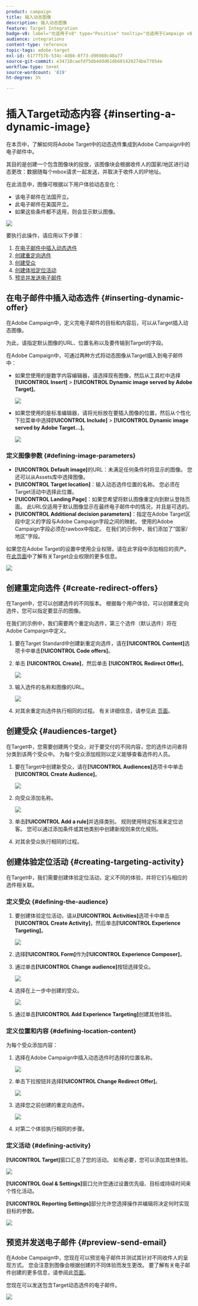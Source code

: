 ```yaml
---
product: campaign
title: 插入动态图像
description: 插入动态图像
feature: Target Integration
badge-v8: label="也适用于v8" type="Positive" tooltip="也适用于Campaign v8"
audience: integrations
content-type: reference
topic-tags: adobe-target
exl-id: 6177f57b-534c-4d86-8f73-d96980c48a77
source-git-commit: e34718caefdf5db4ddd61db601420274be77054e
workflow-type: tm+mt
source-wordcount: '819'
ht-degree: 3%

---
```


# 插入Target动态内容 {#inserting-a-dynamic-image}



在本页中，了解如何将Adobe Target中的动态选件集成到Adobe Campaign中的电子邮件中。

其目的是创建一个包含图像块的投放，该图像块会根据收件人的国家/地区进行动态更改：数据随每个mbox请求一起发送，并取决于收件人的IP地址。

在此消息中，图像可根据以下用户体验动态变化：

* 该电子邮件在法国开立。
* 此电子邮件在美国开立。
* 如果这些条件都不适用，则会显示默认图像。

![](assets/target_4.png)

要执行此操作，请应用以下步骤：

1. [在电子邮件中插入动态选件](../../integrations/using/inserting-a-dynamic-image.md#inserting-dynamic-offer)
1. [创建重定向选件](../../integrations/using/inserting-a-dynamic-image.md#create-redirect-offers)
1. [创建受众](../../integrations/using/inserting-a-dynamic-image.md#audiences-target)
1. [创建体验定位活动](../../integrations/using/inserting-a-dynamic-image.md#creating-targeting-activity)
1. [预览并发送电子邮件](../../integrations/using/inserting-a-dynamic-image.md#preview-send-email)

## 在电子邮件中插入动态选件 {#inserting-dynamic-offer}

在Adobe Campaign中，定义完电子邮件的目标和内容后，可以从Target插入动态图像。

为此，请指定默认图像的URL、位置名称以及要传输到Target的字段。

在Adobe Campaign中，可通过两种方式将动态图像从Target插入到电子邮件中：

* 如果您使用的是数字内容编辑器，请选择现有图像，然后从工具栏中选择&#x200B;**[!UICONTROL Insert]** > **[!UICONTROL Dynamic image served by Adobe Target]**。

  ![](assets/target_5.png)

* 如果您使用的是标准编辑器，请将光标放在要插入图像的位置，然后从个性化下拉菜单中选择&#x200B;**[!UICONTROL Include]** > **[!UICONTROL Dynamic image served by Adobe Target...]**。

  ![](assets/target_12.png)

### 定义图像参数 {#defining-image-parameters}

* **[!UICONTROL Default image]**&#x200B;的URL：未满足任何条件时将显示的图像。 您还可以从Assets库中选择图像。
* **[!UICONTROL Target location]**：输入动态选件位置的名称。 您必须在Target活动中选择此位置。
* **[!UICONTROL Landing Page]**：如果您希望将默认图像重定向到默认登陆页面。 此URL仅适用于默认图像显示在最终电子邮件中的情况，并且是可选的。
* **[!UICONTROL Additional decision parameters]**：指定在Adobe Target区段中定义的字段与Adobe Campaign字段之间的映射。 使用的Adobe Campaign字段必须在rawbox中指定。 在我们的示例中，我们添加了“国家/地区”字段。

如果您在Adobe Target的设置中使用企业权限，请在此字段中添加相应的资产。 在[此页面](https://experienceleague.adobe.com/docs/target/using/administer/manage-users/enterprise/properties-overview.html?lang=zh-Hans)中了解有关Target企业权限的更多信息。

![](assets/target_13.png)

## 创建重定向选件 {#create-redirect-offers}

在Target中，您可以创建选件的不同版本。 根据每个用户体验，可以创建重定向选件，您可以指定要显示的图像。

在我们的示例中，我们需要两个重定向选件，第三个选件（默认选件）将在Adobe Campaign中定义。

1. 要在Target Standard中创建新重定向选件，请在&#x200B;**[!UICONTROL Content]**&#x200B;选项卡中单击&#x200B;**[!UICONTROL Code offers]**。

1. 单击 **[!UICONTROL Create]**，然后单击 **[!UICONTROL Redirect Offer]**。

   ![](assets/target_9.png)

1. 输入选件的名称和图像的URL。

   ![](assets/target_6.png)

1. 对其余重定向选件执行相同的过程。 有关详细信息，请参见此 [ 页面](https://experienceleague.adobe.com/docs/target/using/experiences/offers/offer-redirect.html?lang=zh-Hans)。

## 创建受众 {#audiences-target}

在Target中，您需要创建两个受众，对于要交付的不同内容，您的选件访问者将分类到该两个受众中。 为每个受众添加规则以定义能够查看选件的人员。

1. 要在Target中创建新受众，请在&#x200B;**[!UICONTROL Audiences]**&#x200B;选项卡中单击&#x200B;**[!UICONTROL Create Audience]**。

   ![](assets/audiences_1.png)

1. 向受众添加名称。

   ![](assets/audiences_2.png)

1. 单击&#x200B;**[!UICONTROL Add a rule]**&#x200B;并选择类别。 规则使用特定标准来定位访客。 您可以通过添加条件或其他类别中创建新规则来优化规则。

1. 对其余受众执行相同的过程。

## 创建体验定位活动 {#creating-targeting-activity}

在Target中，我们需要创建体验定位活动，定义不同的体验，并将它们与相应的选件相关联。

### 定义受众 {#defining-the-audience}

1. 要创建体验定位活动，请从&#x200B;**[!UICONTROL Activities]**&#x200B;选项卡中单击&#x200B;**[!UICONTROL Create Activity]**，然后单击&#x200B;**[!UICONTROL Experience Targeting]**。

   ![](assets/target_10.png)

1. 选择&#x200B;**[!UICONTROL Form]**&#x200B;作为&#x200B;**[!UICONTROL Experience Composer]**。

1. 通过单击&#x200B;**[!UICONTROL Change audience]**&#x200B;按钮选择受众。

   ![](assets/target_10_2.png)

1. 选择在上一步中创建的受众。

   ![](assets/target_10_3.png)

1. 通过单击&#x200B;**[!UICONTROL Add Experience Targeting]**&#x200B;创建其他体验。

### 定义位置和内容 {#defining-location-content}

为每个受众添加内容：

1. 选择在Adobe Campaign中插入动态选件时选择的位置名称。

   ![](assets/target_15.png)

1. 单击下拉按钮并选择&#x200B;**[!UICONTROL Change Redirect Offer]**。

   ![](assets/target_content.png)

1. 选择您之前创建的重定向选件。

   ![](assets/target_content_2.png)

1. 对第二个体验执行相同的步骤。

### 定义活动 {#defining-activity}

**[!UICONTROL Target]**&#x200B;窗口汇总了您的活动。 如有必要，您可以添加其他体验。

![](assets/target_experience.png)

**[!UICONTROL Goal & Settings]**&#x200B;窗口允许您通过设置优先级、目标或持续时间来个性化活动。

**[!UICONTROL Reporting Settings]**&#x200B;部分允许您选择操作并编辑将决定何时实现目标的参数。

![](assets/target_experience_2.png)

## 预览并发送电子邮件 {#preview-send-email}

在Adobe Campaign中，您现在可以预览电子邮件并测试其针对不同收件人的呈现方式。 您会注意到图像会根据创建的不同体验而发生更改。 要了解有关电子邮件创建的更多信息，请参阅此[页面](../../delivery/using/defining-the-email-content.md)。

您现在可以发送包含Target动态选件的电子邮件。

![](assets/target_20.png)
